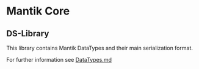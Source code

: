 Mantik Core
===========

DS-Library
----------
This library contains Mantik DataTypes and their main serialization format.

For further information see [DataTypes.md](DataTypes.md)
